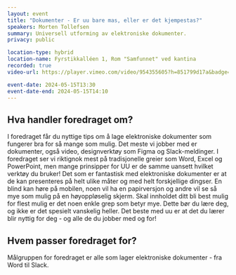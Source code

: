 ```yaml
---
layout: event
title: "Dokumenter - Er uu bare mas, eller er det kjempestas?"
speakers: Morten Tollefsen
summary: Universell utforming av elektroniske dokumenter.
privacy: public

location-type: hybrid
location-name: Fyrstikkalléen 1, Rom "Samfunnet" ved kantina
recorded: true
video-url: https://player.vimeo.com/video/954355605?h=851799d17a&badge=0&autopause=0&player_id=0&app_id=58479&texttrack=no

event-date: 2024-05-15T13:30
event-date-end: 2024-05-15T14:10
---
```


## Hva handler foredraget om?

I foredraget får du nyttige tips om å lage elektroniske dokumenter som fungerer bra for så mange som mulig. Det meste vi jobber med er dokumenter, også video, designverktøy som Figma og Slack-meldinger. I foredraget ser vi riktignok mest på tradisjonelle greier som Word, Excel og PowerPoint, men mange prinsipper for UU er de samme uansett hvilket verktøy du bruker!
Det som er fantastisk med elektroniske dokumenter er at de kan presenteres på helt ulike måter og med helt forskjellige dingser. En blind kan høre på mobilen, noen vil ha en papirversjon og andre vil se så mye som mulig på en høyoppløselig skjerm. Skal innholdet ditt bli best mulig for flest mulig er det noen enkle grep som betyr mye. Dette bør du lære deg, og ikke er det spesielt vanskelig heller.
Det beste med uu er at det du lærer blir nyttig for deg - og alle de du jobber med og for!

## Hvem passer foredraget for?

Målgruppen for foredraget er alle som lager elektroniske dokumenter - fra Word til Slack.

